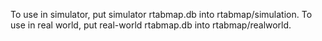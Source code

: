 To use in simulator, put simulator rtabmap.db into rtabmap/simulation.
To use in real world, put real-world rtabmap.db into rtabmap/realworld.
